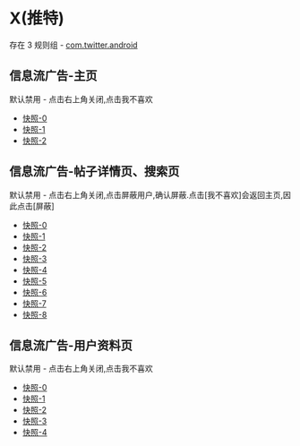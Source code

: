 # X(推特)

存在 3 规则组 - [com.twitter.android](/src/apps/com.twitter.android.ts)

## 信息流广告-主页

默认禁用 - 点击右上角关闭,点击我不喜欢

- [快照-0](https://i.gkd.li/import/12798795)
- [快照-1](https://i.gkd.li/import/12813235)
- [快照-2](https://i.gkd.li/import/12798810)

## 信息流广告-帖子详情页、搜索页

默认禁用 - 点击右上角关闭,点击屏蔽用户,确认屏蔽.点击[我不喜欢]会返回主页,因此点击[屏蔽]

- [快照-0](https://i.gkd.li/import/12825969)
- [快照-1](https://i.gkd.li/import/12847584)
- [快照-2](https://i.gkd.li/import/12882676)
- [快照-3](https://i.gkd.li/import/12904603)
- [快照-4](https://i.gkd.li/import/12828815)
- [快照-5](https://i.gkd.li/import/12847600)
- [快照-6](https://i.gkd.li/import/12904602)
- [快照-7](https://i.gkd.li/import/12828832)
- [快照-8](https://i.gkd.li/import/12904601)

## 信息流广告-用户资料页

默认禁用 - 点击右上角关闭,点击我不喜欢

- [快照-0](https://i.gkd.li/import/12825969)
- [快照-1](https://i.gkd.li/import/12847584)
- [快照-2](https://i.gkd.li/import/12882676)
- [快照-3](https://i.gkd.li/import/12904603)
- [快照-4](https://i.gkd.li/import/12798810)
